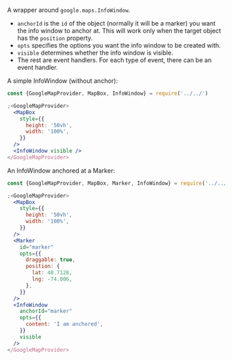 A wrapper around `google.maps.InfoWindow`.

- `anchorId` is the `id` of the object (normally it will be a marker) you want
  the info window to anchor at. This will work only when the target object has
  the `position` property.
- `opts` specifies the options you want the info window to be created with.
- `visible` determines whether the info window is visible.
- The rest are event handlers. For each type of event, there can be an event
  handler.

A simple InfoWindow (without anchor):

```jsx
const {GoogleMapProvider, MapBox, InfoWindow} = require('../../')

;<GoogleMapProvider>
  <MapBox
    style={{
      height: '50vh',
      width: '100%',
    }}
  />
  <InfoWindow visible />
</GoogleMapProvider>
```

An InfoWindow anchored at a Marker:

```jsx
const {GoogleMapProvider, MapBox, Marker, InfoWindow} = require('../../')

;<GoogleMapProvider>
  <MapBox
    style={{
      height: '50vh',
      width: '100%',
    }}
  />
  <Marker
    id="marker"
    opts={{
      draggable: true,
      position: {
        lat: 40.7128,
        lng: -74.006,
      },
    }}
  />
  <InfoWindow
    anchorId="marker"
    opts={{
      content: 'I am anchored',
    }}
    visible
  />
</GoogleMapProvider>
```
